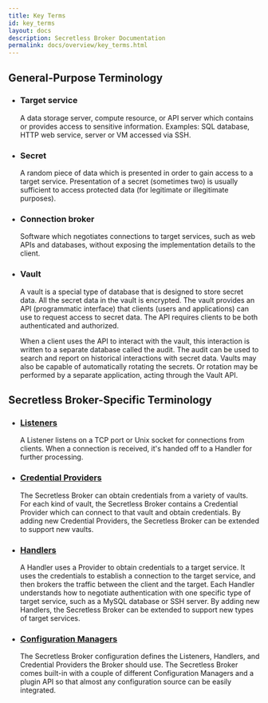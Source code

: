 ```yaml
---
title: Key Terms
id: key_terms
layout: docs
description: Secretless Broker Documentation
permalink: docs/overview/key_terms.html
---
```


## General-Purpose Terminology

- ### Target service

  A data storage server, compute resource, or API server which contains or provides access to sensitive information. Examples: SQL database, HTTP web service, server or VM accessed via SSH.

- ### Secret

  A random piece of data which is presented in order to gain access to a target service. Presentation of a secret (sometimes two) is usually sufficient to access protected data (for legitimate or illegitimate purposes).

- ### Connection broker

  Software which negotiates connections to target services, such as web APIs and databases, without exposing the implementation details to the client.

- ### Vault

  A vault is a special type of database that is designed to store secret data. All the secret data in the vault is encrypted. The vault provides an API (programmatic interface) that clients (users and applications) can use to request access to secret data. The API requires clients to be both authenticated and authorized.

  When a client uses the API to interact with the vault, this interaction is written to a separate database called the audit. The audit can be used to search and report on historical interactions with secret data. Vaults may also be capable of automatically rotating the secrets. Or rotation may be performed by a separate application, acting through the Vault API.

## Secretless Broker-Specific Terminology

- ### <a href="/docs/reference/listeners.html">Listeners</a>

  A Listener listens on a TCP port or Unix socket for connections from clients. When a connection is received, it's handed off to a Handler for further processing.

- ### <a href="/docs/reference/providers/overview.html">Credential Providers</a>

  The Secretless Broker can obtain credentials from a variety of vaults. For each kind of vault, the Secretless Broker contains a Credential Provider which can connect to that vault and obtain credentials. By adding new Credential Providers, the Secretless Broker can be extended to support new vaults.

- ### <a href="/docs/reference/handlers/overview.html">Handlers</a>

  A Handler uses a Provider to obtain credentials to a target service. It uses the credentials to establish a connection to the target service, and then brokers the traffic between the client and the target.  Each Handler understands how to negotiate authentication with one specific type of target service, such as a MySQL database or SSH server. By adding new Handlers, the Secretless Broker can be extended to support new types of target services.

- ### <a href="/docs/reference/config-managers/overview.html">Configuration Managers</a>

  The Secretless Broker configuration defines the Listeners, Handlers, and Credential Providers the Broker should use.
  The Secretless Broker comes built-in with a couple of different Configuration Managers and a plugin API so that almost
  any configuration source can be easily integrated.
